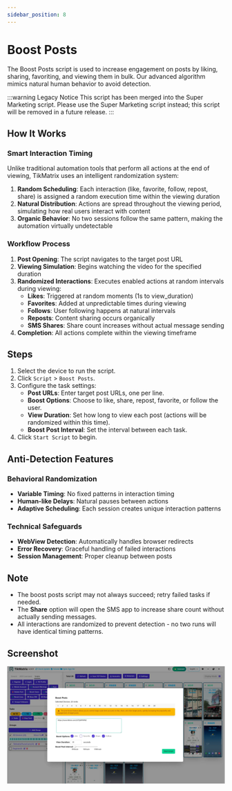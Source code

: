 ```yaml
---
sidebar_position: 8
---
```


# Boost Posts

The Boost Posts script is used to increase engagement on posts by liking, sharing, favoriting, and viewing them in bulk. Our advanced algorithm mimics natural human behavior to avoid detection.

:::warning Legacy Notice
This script has been merged into the Super Marketing script. Please use the Super Marketing script instead; this script will be removed in a future release.
:::

## How It Works

### Smart Interaction Timing

Unlike traditional automation tools that perform all actions at the end of viewing, TikMatrix uses an intelligent randomization system:

1. **Random Scheduling**: Each interaction (like, favorite, follow, repost, share) is assigned a random execution time within the viewing duration
2. **Natural Distribution**: Actions are spread throughout the viewing period, simulating how real users interact with content
3. **Organic Behavior**: No two sessions follow the same pattern, making the automation virtually undetectable

### Workflow Process

1. **Post Opening**: The script navigates to the target post URL
2. **Viewing Simulation**: Begins watching the video for the specified duration
3. **Randomized Interactions**: Executes enabled actions at random intervals during viewing:
   - **Likes**: Triggered at random moments (1s to view_duration)
   - **Favorites**: Added at unpredictable times during viewing
   - **Follows**: User following happens at natural intervals
   - **Reposts**: Content sharing occurs organically
   - **SMS Shares**: Share count increases without actual message sending
4. **Completion**: All actions complete within the viewing timeframe

## Steps

1. Select the device to run the script.
2. Click `Script` > `Boost Posts`.
3. Configure the task settings:
    - **Post URLs**: Enter target post URLs, one per line.
    - **Boost Options**: Choose to like, share, repost, favorite, or follow the user.
    - **View Duration**: Set how long to view each post (actions will be randomized within this time).
    - **Boost Post Interval**: Set the interval between each task.
4. Click `Start Script` to begin.

## Anti-Detection Features

### Behavioral Randomization

- **Variable Timing**: No fixed patterns in interaction timing
- **Human-like Delays**: Natural pauses between actions
- **Adaptive Scheduling**: Each session creates unique interaction patterns

### Technical Safeguards

- **WebView Detection**: Automatically handles browser redirects
- **Error Recovery**: Graceful handling of failed interactions
- **Session Management**: Proper cleanup between posts

## Note

- The boost posts script may not always succeed; retry failed tasks if needed.
- The **Share** option will open the SMS app to increase share count without actually sending messages.
- All interactions are randomized to prevent detection - no two runs will have identical timing patterns.

## Screenshot

![Boost Posts](../img/boost-posts.webp)
